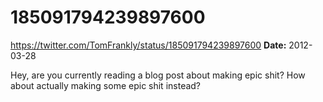 # 185091794239897600
https://twitter.com/TomFrankly/status/185091794239897600
**Date:** 2012-03-28

Hey, are you currently reading a blog post about making epic shit? How about actually making some epic shit instead?
